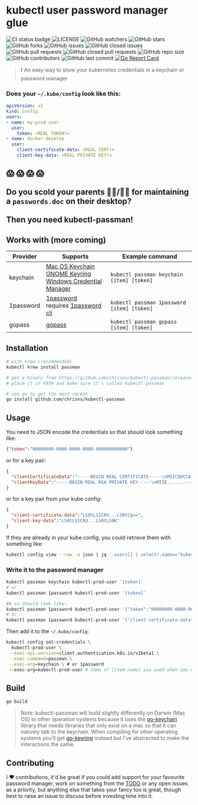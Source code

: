 # kubectl user password manager glue

![CI status badge](https://github.com/chrisns/kubectl-passman/workflows/CI%20Pipeline/badge.svg)
![LICENSE](https://img.shields.io/github/license/chrisns/kubectl-passman)
![GitHub watchers](https://img.shields.io/github/watchers/chrisns/kubectl-passman?style)
![GitHub stars](https://img.shields.io/github/stars/chrisns/kubectl-passman)
![GitHub forks](https://img.shields.io/github/forks/chrisns/kubectl-passman)
![GitHub issues](https://img.shields.io/github/issues-raw/chrisns/kubectl-passman)
![GitHub closed issues](https://img.shields.io/github/issues-closed-raw/chrisns/kubectl-passman)
![GitHub pull requests](https://img.shields.io/github/issues-pr-raw/chrisns/kubectl-passman)
![GitHub closed pull requests](https://img.shields.io/github/issues-pr-closed-raw/chrisns/kubectl-passman)
![GitHub repo size](https://img.shields.io/github/repo-size/chrisns/kubectl-passman)
![GitHub contributors](https://img.shields.io/github/contributors/chrisns/kubectl-passman)
![GitHub last commit](https://img.shields.io/github/last-commit/chrisns/kubectl-passman)
[![Go Report Card](https://goreportcard.com/badge/github.com/chrisns/kubectl-passman)](https://goreportcard.com/report/github.com/chrisns/kubectl-passman)

 > :heavy_exclamation_mark: An easy way to store your kubernetes credentials in a keychain or password manager

### Does your `~/.kube/config` look like this:

```yaml
apiVersion: v1
kind: Config
users:
- name: my-prod-user
  user:
    token: <REAL TOKEN!>
- name: docker-desktop
  user:
    client-certificate-data: <REAL CERT!>
    client-key-data: <REAL PRIVATE KEY!>
```

## :scream: :scream: :scream: :scream:<br/><br/>Do you scold your parents :man_teacher:/:woman_teacher: for maintaining a `passwords.doc` on their desktop? <br/><br/> Then you need kubectl-passman!

## Works with (more coming)

Provider | Supports | Example command
--- | --- | ---
keychain | [Mac OS Keychain](https://support.apple.com/en-gb/guide/keychain-access/kyca1083/mac) <br> [GNOME Keyring](https://wiki.gnome.org/Projects/GnomeKeyring) <br> [Windows Credential Manager](http://blogs.msdn.com/b/visualstudioalm/archive/2015/12/08/announcing-the-git-credential-manager-for-windows-1-0.aspx) | `kubectl passman keychain [item] [token]`
1password | [1password](https://1password.com/) <br> requires [1password cli](https://1password.com/downloads/command-line/) | `kubectl passman 1password [item] [token]`
gopass | [gopass](https://www.gopass.pw/) | `kubectl passman gopass [item] [token]`

## Installation

```bash
# with krew (recommended)
kubectl krew install passman

# get a binary from https://github.com/chrisns/kubectl-passman/releases/latest
# place it in PATH and make sure it's called kubectl-passman

# use go to get the most recent
go install github.com/chrisns/kubectl-passman
```

## Usage

You need to JSON encode the credentials so that should look something like:

```json
{"token":"00000000-0000-0000-0000-000000000000"}
```

or for a key pair:

```json
{
  "clientCertificateData":"-----BEGIN REAL CERTIFICATE-----\nMIIC9DCCA.......-----END CERTIFICATE-----",
  "clientKeyData":"-----BEGIN REAL RSA PRIVATE KEY-----\nMIIE......-----END REAL RSA PRIVATE KEY-----"
}
```

or for a key pair from your kube config:

```json
{
  "client-certificate-data":"LS0tLS1CRU...LS0tCg==",
  "client-key-data":"LS0tLS1CRU...LS0tLS0K"
}
```

If they are already in your kube config, you could retrieve them with something like:

```bash
kubectl config view --raw -o json | jq '.users[] | select(.name=="kubectl-prod-user") | .user' -c
```

### Write it to the password manager

```bash
kubectl passman keychain kubectl-prod-user '[token]'
# or
kubectl passman 1password kubectl-prod-user '[token]'

## so should look like:
kubectl passman 1password kubectl-prod-user '{"token":"00000000-0000-0000-0000-000000000000"}'
# or
kubectl passman 1password kubectl-prod-user '{"client-certificate-data":"...BASE64_ENCODE...","client-key-data":"...BASE64_ENCODE..."}'
```

Then add it to the `~/.kube/config`:

```bash
kubectl config set-credentials \
  kubectl-prod-user \
 --exec-api-version=client.authentication.k8s.io/v1beta1 \
 --exec-command=passman \
 --exec-arg=keychain \ # or 1password
 --exec-arg=kubectl-prod-user # name of [item-name] you used when you wrote to the password manager
```

## Build

``` bash
go build
```
> Note: kubectl-passman will build slightly differently on Darwin (Mac OS) to other operation systems because it uses the [go-keychain](https://github.com/keybase/go-keychain) library that needs libraries that only exist on a mac so that it can natively talk to the keychain. When compiling for other operating systems you'll get [go-keyring](https://github.com/zalando/go-keyring) instead but I've abstracted to make the interactions the same.

## Contributing

I :heart: contributions, it'd be great if you could add support for your favourite password manager, work on something from the [TODO](#TODO) or any open issues as a priority, but anything else that takes your fancy too is great, though best to raise an issue to discuss before investing time into it.
